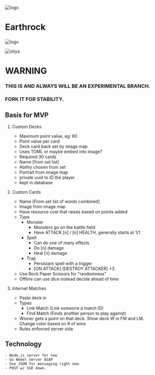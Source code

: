 ![logo](http://isekai.dev/EarthRock/public/weave/demo/img/logo.gif)

# Earthrock
### <Uncollectable Card Game>
![logo](http://isekai.dev/EarthRock/public/weave/demo/img/weave-latest.png)
 
![ohya](http://isekai.dev/EarthRock/public/weave/demo/img/ohya.png)
 
# WARNING
### THIS IS AND ALWAYS WILL BE AN EXPERIMENTAL BRANCH. 
### FORK IT FOR STABILITY.

## Basis for MVP
 1. Custom Decks
    - Maximum point value, eg: 60
    - Point value per card
    - Deck card back set by image map
    - Uses TOML or maybe embed into image?
    - Required 30 cards
    - Name [from set list]
    - Ability chosen from set
    - Portrait from image map
    - private uuid to ID the player
    - kept in database
 2. Custom Cards
    - Name [From set list of words combined]
    - Image from image map
    - Have resource cost that raises based on points added
    - Type
        - Monster
            - Monsters go on the battle field
            - Have ATTACK [n] / [n] HEALTH, generally starts at 1/1
        - Spell
            - Can do one of many effects
            - Do [n] damage 
            - Heal [n] damage
        - Trap
            - Persistant spell with a trigger
            - [ON ATTACK] [DESTROY ATTACKER] +3
    - Use Rock Paper Scissors for "randomness"
    - Offline can use dice instead decide ahead of time
    
 3. Internet Matches
    - Paste deck in
    - Types
        - Link Match (Link someone a match ID)
        - Find Match (Finds another person to play against)
    - Winner gets a point on that deck. Show deck W in FM and LM. Change color based on # of wins
    - Rules enforced server side

## Technology
    - Node.js server for now
    - Go Wheel Server ASAP
    - Use JSON for messaging right now
    - POST w/ SSE down.
    
